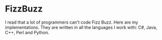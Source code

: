 # FizzBuzz
I read that a lot of programmers can't code Fizz Buzz. Here are my implementations.
They are written in all the languages I work with: C#, Java, C++, Perl and Python.
